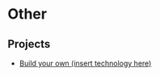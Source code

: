 # Other

## Projects

- [Build your own (insert technology here)](https://github.com/danistefanovic/build-your-own-x)
